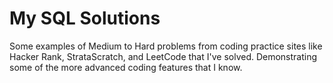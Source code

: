 # My SQL Solutions 

Some examples of Medium to Hard problems from coding practice sites like Hacker Rank, 
StrataScratch, and LeetCode that I've solved.  Demonstrating some of the more advanced 
coding features that I know.

